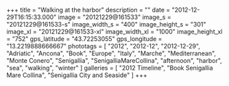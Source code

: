 +++
title = "Walking at the harbor"
description = ""
date = "2012-12-29T16:15:33.000"
image = "20121229@161533"
image_s = "20121229@161533-s"
image_width_s = "400"
image_height_s = "301"
image_xl = "20121229@161533-xl"
image_width_xl = "1000"
image_height_xl = "752"
gps_latitude = "43.72253055"
gps_longitude = "13.2219888666667"
phototags = [ "2012", "2012-12", "2012-12-29", "Adriatic", "Ancona", "Book", "Europe", "Italy", "Marche", "Mediterranean", "Monte Conero", "Senigallia", "SenigalliaMareCollina", "afternoon", "harbor", "sea", "walking", "winter" ]
galleries = [ "2012 Timeline", "Book Senigallia Mare Collina", "Senigallia City and Seaside" ]
+++
